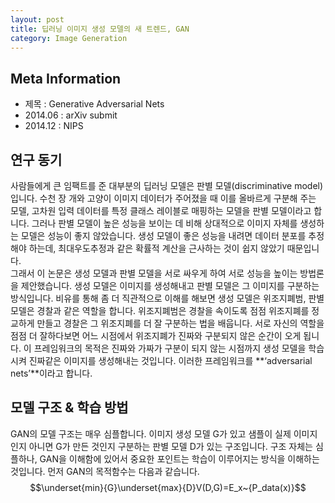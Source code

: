 ```yaml
---
layout: post
title: 딥러닝 이미지 생성 모델의 새 트렌드, GAN
category: Image Generation
---
```


## Meta Information
* 제목 : Generative Adversarial Nets
* 2014.06 : arXiv submit
* 2014.12  : NIPS

## 연구 동기
사람들에게 큰 임팩트를 준 대부분의 딥러닝 모델은 판별 모델(discriminative model)입니다.
수천 장 개와 고양이 이미지 데이터가 주어졌을 때 이를 올바르게 구분해 주는 모델, 고차원 입력 데이터를 특정 클래스 레이블로 매핑하는 모델을 판별 모델이라고 합니다.
그러나 판별 모델이 높은 성능을 보이는 데 비해 상대적으로 이미지 자체를 생성하는 모델은 성능이 좋지 않았습니다.
생성 모델이 좋은 성능을 내려면 데이터 분포를 추정해야 하는데, 최대우도추정과 같은 확률적 계산을 근사하는 것이 쉽지 않았기 때문입니다.<br>
그래서 이 논문은 생성 모델과 판별 모델을 서로 싸우게 하여 서로 성능을 높이는 방법론을 제안했습니다.
생성 모델은 이미지를 생성해내고 판별 모델은 그 이미지를 구분하는 방식입니다.
비유를 통해 좀 더 직관적으로 이해를 해보면 생성 모델은 위조지폐범, 판별 모델은 경찰과 같은 역할을 합니다.
위조지폐범은 경찰을 속이도록 점점 위조지폐를 정교하게 만들고 경찰은 그 위조지폐를 더 잘 구분하는 법을 배웁니다.
서로 자신의 역할을 점점 더 잘하다보면 어느 시점에서 위조지폐가 진짜와 구분되지 않은 순간이 오게 됩니다.
이 프레임워크의 목적은 진짜와 가짜가 구분이 되지 않는 시점까지 생성 모델을 학습시켜 진짜같은 이미지를 생성해내는 것입니다.
이러한 프레임워크를 **‘adversarial nets’**이라고 합니다.

## 모델 구조 & 학습 방법
GAN의 모델 구조는 매우 심플합니다.
이미지 생성 모델 G가 있고 샘플이 실제 이미지인지 아니면 G가 만든 것인지 구분하는 판별 모델 D가 있는 구조입니다.
구조 자체는 심플하나, GAN을 이해함에 있어서 중요한 포인트는 학습이 이루어지는 방식을 이해하는 것입니다.
먼저 GAN의 목적함수는 다음과 같습니다.
$$\underset{min}{G}\underset{max}{D}V(D,G)=E_x~{P_data(x)}$$
